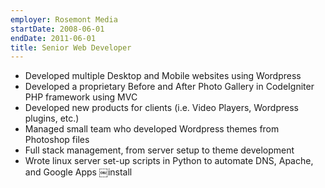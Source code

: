 ```yaml
---
employer: Rosemont Media
startDate: 2008-06-01
endDate: 2011-06-01
title: Senior Web Developer
---
```

- Developed multiple Desktop and Mobile websites using Wordpress
- Developed a proprietary Before and After Photo Gallery in CodeIgniter PHP framework using MVC
- Developed new products for clients (i.e. Video Players, Wordpress plugins, etc.)
- Managed small team who developed Wordpress themes from Photoshop files
- Full stack management, from server setup to theme development
- Wrote linux server set-up scripts in Python to automate DNS, Apache, and Google Apps ￼install
